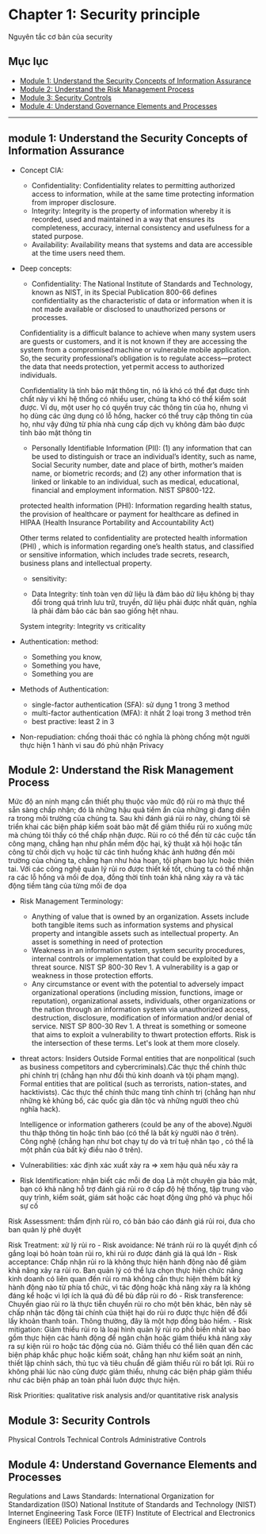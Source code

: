 # Chapter 1: Security principle

Nguyên tắc cơ bản của security

## Mục lục
- [Module 1: Understand the Security Concepts of Information Assurance](#1)
- [Module 2: Understand the Risk Management Process](#2)
- [Module 3: Security Controls](#3)
- [Module 4: Understand Governance Elements and Processes](#4)

----

<a name="1"></a>
## module 1: Understand the Security Concepts of Information Assurance
    
- Concept CIA:
    - Confidentiality: Confidentiality relates to permitting authorized access to information, while at the same time protecting information from improper disclosure.
    - Integrity: Integrity is the property of information whereby it is recorded, used and maintained in a way that ensures its completeness, accuracy, internal consistency and usefulness for a stated purpose.
    - Availability: Availability means that systems and data are accessible at the time users need them.

- Deep concepts:
    - Confidentiality: The National Institute of Standards and Technology, known as NIST, in its Special Publication 800-66 defines confidentiality as the characteristic of data or information when it is not made available or disclosed to unauthorized persons or processes.
        
    Confidentiality is a difficult balance to achieve when many system users are guests or customers, and it is not known if they are accessing the system from a compromised machine or vulnerable mobile application. So, the security professional’s obligation is to regulate access—protect the data that needs protection, yet permit access to authorized individuals.

    Confidentiality là tính bảo mật thông tin, nó là khó có thể đạt được tính chất này vì khi hệ thống có nhiều user, chúng ta khó có thể kiểm soát được. Ví dụ, một user họ có quyền truy các thông tin của họ, nhưng vì họ dùng các ứng dụng có lỗ hổng, hacker có thể truy cập thông tin của họ, như vậy đứng từ phía nhà cung cấp dịch vụ không đảm bảo được tính bảo mật thông tin

    - Personally Identifiable Information (PII): (1) any information that can be used to distinguish or trace an individual’s identity, such as name, Social Security number, date and place of birth, mother’s maiden name, or biometric records; and (2) any other information that is linked or linkable to an individual, such as medical, educational, financial and employment information.  NIST SP800-122.
        
    protected health information (PHI): Information regarding health status, the provision of healthcare or payment for healthcare as defined in HIPAA (Health Insurance Portability and Accountability Act)
        
    Other terms related to confidentiality are protected health information (PHI) , which is information regarding one’s health status, and classified or sensitive information, which includes trade secrets, research, business plans and intellectual property.

    - sensitivity: 

    - Data Integrity: tính toàn vẹn dữ liệu là đảm bảo dữ liệu không bị thay đổi trong quá trình lưu trữ, truyền, dữ liệu phải được nhất quán, nghĩa là phải đảm bảo các bản sao giống hệt nhau.
        
    System integrity: 
    Integrity vs criticality

- Authentication:
    method: 
    - Something you know, 
    - Something you have, 
    - Something you are

- Methods of Authentication:
    - single-factor authentication (SFA): sử dụng 1 trong 3 method
    - multi-factor authentication (MFA): ít nhất 2 loại trong 3 method trên
    - best practive: least 2 in 3
    
- Non-repudiation: chống thoái thác có nghĩa là phòng chống một người thực hiện 1 hành vi sau đó phủ nhận
    Privacy

<a name="2"></a>
## Module 2: Understand the Risk Management Process

Mức độ an ninh mạng cần thiết phụ thuộc vào mức độ rủi ro mà thực thể sẵn sàng chấp nhận; đó là những hậu quả tiềm ẩn của những gì đang diễn ra trong môi trường của chúng ta. Sau khi đánh giá rủi ro này, chúng tôi sẽ triển khai các biện pháp kiểm soát bảo mật để giảm thiểu rủi ro xuống mức mà chúng tôi thấy có thể chấp nhận được.
Rủi ro có thể đến từ các cuộc tấn công mạng, chẳng hạn như phần mềm độc hại, kỹ thuật xã hội hoặc tấn công từ chối dịch vụ hoặc từ các tình huống khác ảnh hưởng đến môi trường của chúng ta, chẳng hạn như hỏa hoạn, tội phạm bạo lực hoặc thiên tai. Với các công nghệ quản lý rủi ro được thiết kế tốt, chúng ta có thể nhận ra
các lỗ hổng và mối đe dọa, đồng thời tính toán khả năng xảy ra và tác động tiềm tàng của từng mối đe dọa

- Risk Management Terminology: 

    - Anything of value that is owned by an organization. Assets include both tangible items such as information systems and physical property and intangible assets such as intellectual property. An asset is something in need of protection
    - Weakness in an information system, system security procedures, internal controls or implementation that could be exploited by a threat source. NIST SP 800-30 Rev 1. A vulnerability is a gap or weakness in those protection efforts.
    - Any circumstance or event with the potential to adversely impact organizational operations (including mission, functions, image or reputation), organizational assets, individuals, other organizations or the nation through an information system via unauthorized access, destruction, disclosure, modification of information and/or denial of service. NIST SP 800-30 Rev 1. A threat is something or someone that aims to exploit a vulnerability to thwart protection efforts.
Risk is the intersection of these terms. Let's look at them more closely.

- threat actors:
    Insiders
    Outside
    Formal entities that are nonpolitical (such as business competitors and cybercriminals).Các thực thể chính thức phi chính trị (chẳng hạn như đối thủ kinh doanh và tội phạm mạng).
    Formal entities that are political (such as terrorists, nation-states, and hacktivists). Các thực thể chính thức mang tính chính trị (chẳng hạn như những kẻ khủng bố, các quốc gia dân tộc và những người theo chủ nghĩa hack).

    Intelligence or information gatherers (could be any of the above).Người thu thập thông tin hoặc tình báo (có thể là bất kỳ người nào ở trên).
    Công nghệ (chẳng hạn như bot chạy tự do và trí tuệ nhân tạo , có thể là một phần của bất kỳ điều nào ở trên).

- Vulnerabilities:
    xác định xác xuất xảy ra => xem hậu quả nếu xảy ra

- Risk Identification: nhận biết các mỗi đe doạ
    Là một chuyên gia bảo mật, bạn có khả năng hỗ trợ đánh giá rủi ro ở cấp độ hệ thống, tập trung vào quy trình, kiểm soát, giám sát hoặc các hoạt động ứng phó và phục hồi sự cố

Risk Assessment: thẩm định rủi ro, có bản báo cáo đánh giá rủi roi, đưa cho ban quản lý phê duyệt

Risk Treatment: xử lý rủi ro
    - Risk avoidance: Né tránh rủi ro là quyết định cố gắng loại bỏ hoàn toàn rủi ro, khi rủi ro được đánh giá là quá lớn
    - Risk acceptance: Chấp nhận rủi ro là không thực hiện hành động nào để giảm khả năng xảy ra rủi ro. Ban quản lý có thể lựa chọn thực hiện chức năng kinh doanh có liên quan đến rủi ro mà không cần thực hiện thêm bất kỳ hành động nào từ phía tổ chức, vì tác động hoặc khả năng xảy ra là không đáng kể hoặc vì lợi ích là quá đủ để bù đắp rủi ro đó
    - Risk transference: Chuyển giao rủi ro là thực tiễn chuyển rủi ro cho một bên khác, bên này sẽ chấp nhận tác động tài chính của thiệt hại do rủi ro được thực hiện để đổi lấy khoản thanh toán. Thông thường, đây là một hợp đồng bảo hiểm.
    - Risk mitigation: Giảm thiểu rủi ro là loại hình quản lý rủi ro phổ biến nhất và bao gồm thực hiện các hành động để ngăn chặn hoặc giảm thiểu khả năng xảy ra sự kiện rủi ro hoặc tác động của nó. Giảm thiểu có thể liên quan đến các biện pháp khắc phục hoặc kiểm soát, chẳng hạn như kiểm soát an ninh, thiết lập chính sách, thủ tục và tiêu chuẩn để giảm thiểu rủi ro bất lợi. Rủi ro không phải lúc nào cũng được giảm thiểu, nhưng các biện pháp giảm thiểu như các biện pháp an toàn phải luôn được thực hiện.

Risk Priorities: qualitative risk analysis and/or quantitative risk analysis

<a name="3"></a>
## Module 3: Security Controls
Physical Controls
Technical Controls
Administrative Controls

<a name="4"></a>
## Module 4: Understand Governance Elements and Processes
Regulations and Laws
Standards:
    International Organization for Standardization (ISO)
    National Institute of Standards and Technology (NIST)
    Internet Engineering Task Force (IETF)
    Institute of Electrical and Electronics Engineers (IEEE)
Policies
Procedures